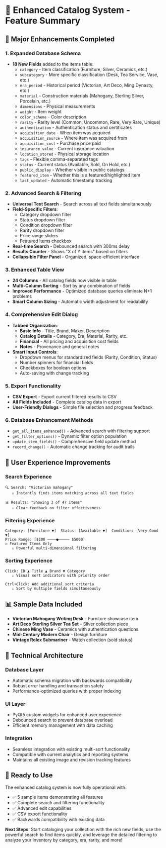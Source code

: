 # 🏺 Enhanced Catalog System - Feature Summary

## 🚀 **Major Enhancements Completed**

### **1. Expanded Database Schema**
- **18 New Fields** added to the items table:
  - `category` - Item classification (Furniture, Silver, Ceramics, etc.)
  - `subcategory` - More specific classification (Desk, Tea Service, Vase, etc.)
  - `era_period` - Historical period (Victorian, Art Deco, Ming Dynasty, etc.)
  - `material` - Construction materials (Mahogany, Sterling Silver, Porcelain, etc.)
  - `dimensions` - Physical measurements
  - `weight` - Item weight
  - `color_scheme` - Color description
  - `rarity` - Rarity level (Common, Uncommon, Rare, Very Rare, Unique)
  - `authentication` - Authentication status and certificates
  - `acquisition_date` - When item was acquired
  - `acquisition_source` - Where item was acquired from
  - `acquisition_cost` - Purchase price paid
  - `insurance_value` - Current insurance valuation
  - `location_stored` - Physical storage location
  - `tags` - Flexible comma-separated tags
  - `status` - Current status (Available, Sold, On Hold, etc.)
  - `public_display` - Whether visible in public catalogs
  - `featured_item` - Whether this is a featured/highlighted item
  - `last_updated` - Automatic timestamp tracking

### **2. Advanced Search & Filtering**
- **Universal Text Search** - Search across all text fields simultaneously
- **Field-Specific Filters**:
  - Category dropdown filter
  - Status dropdown filter  
  - Condition dropdown filter
  - Rarity dropdown filter
  - Price range sliders
  - Featured items checkbox
- **Real-time Search** - Debounced search with 300ms delay
- **Results Counter** - Shows "X of Y items" based on filters
- **Collapsible Filter Panel** - Organized, space-efficient interface

### **3. Enhanced Table View**
- **24 Columns** - All catalog fields now visible in table
- **Multi-Column Sorting** - Sort by any combination of fields
- **Improved Performance** - Optimized database queries eliminate N+1 problems
- **Smart Column Sizing** - Automatic width adjustment for readability

### **4. Comprehensive Edit Dialog**
- **Tabbed Organization**:
  - **Basic Info** - Title, Brand, Maker, Description
  - **Catalog Details** - Category, Era, Material, Rarity, etc.
  - **Financial** - All pricing and acquisition cost fields
  - **Notes** - Provenance and general notes
- **Smart Input Controls**:
  - Dropdown menus for standardized fields (Rarity, Condition, Status)
  - Number spinners for financial fields
  - Checkboxes for boolean options
  - Auto-saving with change tracking

### **5. Export Functionality**
- **CSV Export** - Export current filtered results to CSV
- **All Fields Included** - Complete catalog data in export
- **User-Friendly Dialogs** - Simple file selection and progress feedback

### **6. Database Enhancement Methods**
- `get_all_items_enhanced()` - Advanced search with filtering support
- `get_filter_options()` - Dynamic filter option population
- `update_item_fields()` - Comprehensive field update method
- `record_change()` - Automatic change tracking for audit trails

## 🎯 **User Experience Improvements**

### **Search Experience**
```
🔍 Search: "Victorian mahogany" 
   ↓ Instantly finds items matching across all text fields
   
📊 Results: "Showing 3 of 47 items"
   ↓ Clear feedback on filter effectiveness
```

### **Filtering Experience**
```
Category: [Furniture ▼]  Status: [Available ▼]  Condition: [Very Good ▼]
Price Range: [$100 ————●————— $5000]
☑ Featured Items Only
   ↓ Powerful multi-dimensional filtering
```

### **Sorting Experience**
```
Click: ID ▲ Title ▲ Brand ▼ Category
   ↓ Visual sort indicators with priority order
   
Ctrl+Click: Add additional sort criteria
   ↓ Sort by multiple fields simultaneously
```

## 📊 **Sample Data Included**
- **Victorian Mahogany Writing Desk** - Furniture showcase item
- **Art Deco Sterling Silver Tea Set** - Silver collection piece  
- **Chinese Ming Vase** - Ceramics with authentication questions
- **Mid-Century Modern Chair** - Design furniture
- **Vintage Rolex Submariner** - Watch collection (sold status)

## 🔧 **Technical Architecture**

### **Database Layer**
- Automatic schema migration with backwards compatibility
- Robust error handling and transaction safety
- Performance-optimized queries with proper indexing

### **UI Layer**
- PyQt5 custom widgets for enhanced user experience
- Debounced search to prevent database overload
- Efficient memory management with data caching

### **Integration**
- Seamless integration with existing multi-sort functionality
- Compatible with current analytics and reporting systems
- Maintains all existing image and revision tracking features

## 🎉 **Ready to Use**

The enhanced catalog system is now fully operational with:
- ✅ 5 sample items demonstrating all features
- ✅ Complete search and filtering functionality  
- ✅ Advanced edit capabilities
- ✅ CSV export functionality
- ✅ Backwards compatibility with existing data

**Next Steps**: Start cataloging your collection with the rich new fields, use the powerful search to find items quickly, and leverage the detailed filtering to analyze your inventory by category, era, rarity, and more!
